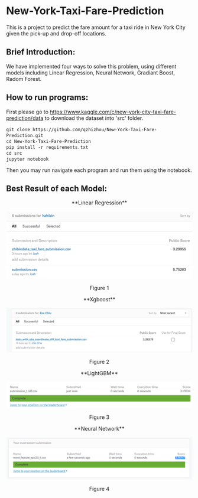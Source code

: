 # New-York-Taxi-Fare-Prediction

This is a project to predict the fare amount for a taxi ride in New York City given the pick-up and drop-off locations.

## Brief Introduction:

We have implemented four ways to solve this problem, using different models including Linear Regression, Neural Network, Gradiant Boost, Radom Forest.

## How to run programs:

First please go to https://www.kaggle.com/c/new-york-city-taxi-fare-prediction/data to download the dataset into 'src' folder.

```
git clone https://github.com/qzhizhou/New-York-Taxi-Fare-Prediction.git
cd New-York-Taxi-Fare-Prediction
pip install -r requirements.txt
cd src
jupyter notebook
```

Then you may run navigate each program and run them using the notebook.

## Best Result of each Model:
<p align="center">**Linear Regression**</p>

![](https://github.com/qzhizhou/New-York-Taxi-Fare-Prediction/blob/master/pic/Linear.png)

<p align="center">Figure 1</p>
<p align="center">**Xgboost**</p>

![](https://github.com/qzhizhou/New-York-Taxi-Fare-Prediction/blob/master/pic/xgboost.png)

<p align="center">Figure 2</p>
<p align="center">**LightGBM**</p>

![](https://github.com/qzhizhou/New-York-Taxi-Fare-Prediction/blob/master/pic/lightGBM.png)

<p align="center">Figure 3</p>
<p align="center">**Neural Network**</p>

![](https://github.com/qzhizhou/New-York-Taxi-Fare-Prediction/blob/master/pic/NeuralNetwork.png)

<p align="center">Figure 4</p>
